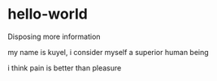 # hello-world
Disposing more information

my name is kuyel, i consider myself a superior human being

i think pain is better than pleasure
